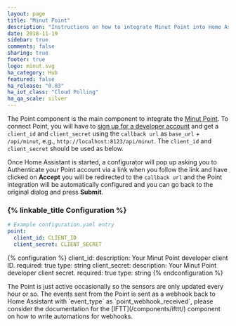 ```yaml
---
layout: page
title: "Minut Point"
description: "Instructions on how to integrate Minut Point into Home Assistant."
date: 2018-11-19
sidebar: true
comments: false
sharing: true
footer: true
logo: minut.svg
ha_category: Hub
featured: false
ha_release: "0.83"
ha_iot_class: "Cloud Polling"
ha_qa_scale: silver
---
```


The Point component is the main component to integrate the [Minut Point](https://minut.com/). To connect Point, you will have to [sign up for a developer account](https://minut.com/community/developers/) and get a `client_id` and `client_secret` using the `callback url`  as `base_url` + `/api/minut`, e.g., `http://localhost:8123/api/minut`. The `client_id` and `client_secret` should be used as below.

Once Home Assistant is started, a configurator will pop up asking you to Authenticate your Point account via a link when you follow the link and have clicked on **Accept** you will be redirected to the `callback url` and the Point integration will be automatically configured and you can go back to the original dialog and press **Submit**.

### {% linkable_title Configuration %}

```yaml
# Example configuration.yaml entry
point:
  client_id: CLIENT_ID
  client_secret: CLIENT_SECRET
```

{% configuration %}
client_id:
  description: Your Minut Point developer client ID.
  required: true
  type: string
client_secret:
  description: Your Minut Point developer client secret.
  required: true
  type: string
{% endconfiguration %}

<p class='note'>
The Point is just active occasionally so the sensors are only updated every hour or so.
The events sent from the Point is sent as a webhook back to Home Assistant with `event_type` as `point_webhook_received`, please consider the documentation for the [IFTT](/components/ifttt/) component on how to write automations for webhooks.
</p>
